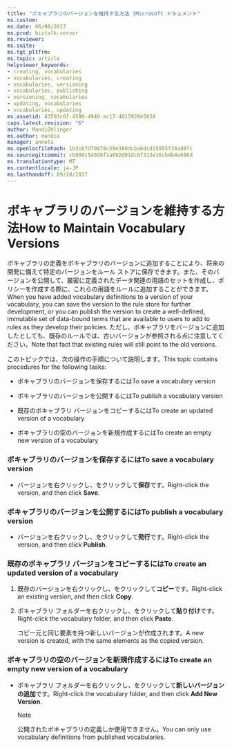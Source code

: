 ```yaml
---
title: "ボキャブラリのバージョンを維持する方法 |Microsoft ドキュメント"
ms.custom: 
ms.date: 06/08/2017
ms.prod: biztalk-server
ms.reviewer: 
ms.suite: 
ms.tgt_pltfrm: 
ms.topic: article
helpviewer_keywords:
- creating, vocabularies
- vocabularies, creating
- vocabularies, versioning
- vocabularies, publishing
- versioning, vocabularies
- updating, vocabularies
- vocabularies, updating
ms.assetid: 43593c6f-4590-4940-ac17-4015928e5838
caps.latest.revision: "6"
author: MandiOhlinger
ms.author: mandia
manager: anneta
ms.openlocfilehash: 1b3c67d79878c59e3b0dcba6dcd15955f34ad97c
ms.sourcegitcommit: cb908c540d8f1a692d01dc8f313e16cb4b4e696d
ms.translationtype: MT
ms.contentlocale: ja-JP
ms.lasthandoff: 09/20/2017
---
```

# <a name="how-to-maintain-vocabulary-versions"></a><span data-ttu-id="bf15f-102">ボキャブラリのバージョンを維持する方法</span><span class="sxs-lookup"><span data-stu-id="bf15f-102">How to Maintain Vocabulary Versions</span></span>
<span data-ttu-id="bf15f-103">ボキャブラリの定義をボキャブラリのバージョンに追加することにより、将来の開発に備えて特定のバージョンをルール ストアに保存できます。また、そのバージョンを公開して、厳密に定義されたデータ関連の用語のセットを作成し、ポリシーを作成する際に、これらの用語をルールに追加することができます。</span><span class="sxs-lookup"><span data-stu-id="bf15f-103">When you have added vocabulary definitions to a version of your vocabulary, you can save the version to the rule store for further development, or you can publish the version to create a well-defined, immutable set of data-bound terms that are available to users to add to rules as they develop their policies.</span></span> <span data-ttu-id="bf15f-104">ただし、ボキャブラリをバージョンに追加したとしても、既存のルールでは、古いバージョンが参照される点に注意してください。</span><span class="sxs-lookup"><span data-stu-id="bf15f-104">Note that fact that existing rules will still point to the old versions.</span></span>  
  
 <span data-ttu-id="bf15f-105">このトピックでは、次の操作の手順について説明します。</span><span class="sxs-lookup"><span data-stu-id="bf15f-105">This topic contains procedures for the following tasks:</span></span>  
  
-   <span data-ttu-id="bf15f-106">ボキャブラリのバージョンを保存するには</span><span class="sxs-lookup"><span data-stu-id="bf15f-106">To save a vocabulary version</span></span>  
  
-   <span data-ttu-id="bf15f-107">ボキャブラリのバージョンを公開するには</span><span class="sxs-lookup"><span data-stu-id="bf15f-107">To publish a vocabulary version</span></span>  
  
-   <span data-ttu-id="bf15f-108">既存のボキャブラリ バージョンをコピーするには</span><span class="sxs-lookup"><span data-stu-id="bf15f-108">To create an updated version of a vocabulary</span></span>  
  
-   <span data-ttu-id="bf15f-109">ボキャブラリの空のバージョンを新規作成するには</span><span class="sxs-lookup"><span data-stu-id="bf15f-109">To create an empty new version of a vocabulary</span></span>  
  
### <a name="to-save-a-vocabulary-version"></a><span data-ttu-id="bf15f-110">ボキャブラリのバージョンを保存するには</span><span class="sxs-lookup"><span data-stu-id="bf15f-110">To save a vocabulary version</span></span>  
  
-   <span data-ttu-id="bf15f-111">バージョンを右クリックし、をクリックして**保存**です。</span><span class="sxs-lookup"><span data-stu-id="bf15f-111">Right-click the version, and then click **Save**.</span></span>  
  
### <a name="to-publish-a-vocabulary-version"></a><span data-ttu-id="bf15f-112">ボキャブラリのバージョンを公開するには</span><span class="sxs-lookup"><span data-stu-id="bf15f-112">To publish a vocabulary version</span></span>  
  
-   <span data-ttu-id="bf15f-113">バージョンを右クリックし、をクリックして**発行**です。</span><span class="sxs-lookup"><span data-stu-id="bf15f-113">Right-click the version, and then click **Publish**.</span></span>  
  
### <a name="to-create-an-updated-version-of-a-vocabulary"></a><span data-ttu-id="bf15f-114">既存のボキャブラリ バージョンをコピーするには</span><span class="sxs-lookup"><span data-stu-id="bf15f-114">To create an updated version of a vocabulary</span></span>  
  
1.  <span data-ttu-id="bf15f-115">既存のバージョンを右クリックし、をクリックして**コピー**です。</span><span class="sxs-lookup"><span data-stu-id="bf15f-115">Right-click an existing version, and then click **Copy**.</span></span>  
  
2.  <span data-ttu-id="bf15f-116">ボキャブラリ フォルダーを右クリックし、をクリックして**貼り付け**です。</span><span class="sxs-lookup"><span data-stu-id="bf15f-116">Right-click the vocabulary folder, and then click **Paste**.</span></span>  
  
     <span data-ttu-id="bf15f-117">コピー元と同じ要素を持つ新しいバージョンが作成されます。</span><span class="sxs-lookup"><span data-stu-id="bf15f-117">A new version is created, with the same elements as the copied version.</span></span>  
  
### <a name="to-create-an-empty-new-version-of-a-vocabulary"></a><span data-ttu-id="bf15f-118">ボキャブラリの空のバージョンを新規作成するには</span><span class="sxs-lookup"><span data-stu-id="bf15f-118">To create an empty new version of a vocabulary</span></span>  
  
-   <span data-ttu-id="bf15f-119">ボキャブラリ フォルダーを右クリックし、をクリックして**新しいバージョンの追加**です。</span><span class="sxs-lookup"><span data-stu-id="bf15f-119">Right-click the vocabulary folder, and then click **Add New Version**.</span></span>  
  
    > [!NOTE]
    >  <span data-ttu-id="bf15f-120">公開されたボキャブラリの定義しか使用できません。</span><span class="sxs-lookup"><span data-stu-id="bf15f-120">You can only use vocabulary definitions from published vocabularies.</span></span>